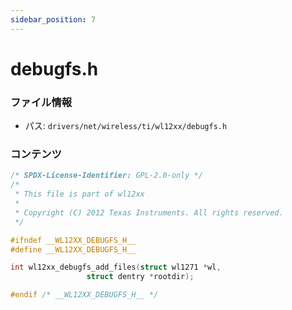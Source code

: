 ```yaml
---
sidebar_position: 7
---
```

# debugfs.h

### ファイル情報

- パス: `drivers/net/wireless/ti/wl12xx/debugfs.h`

### コンテンツ

```h
/* SPDX-License-Identifier: GPL-2.0-only */
/*
 * This file is part of wl12xx
 *
 * Copyright (C) 2012 Texas Instruments. All rights reserved.
 */

#ifndef __WL12XX_DEBUGFS_H__
#define __WL12XX_DEBUGFS_H__

int wl12xx_debugfs_add_files(struct wl1271 *wl,
			     struct dentry *rootdir);

#endif /* __WL12XX_DEBUGFS_H__ */

```
